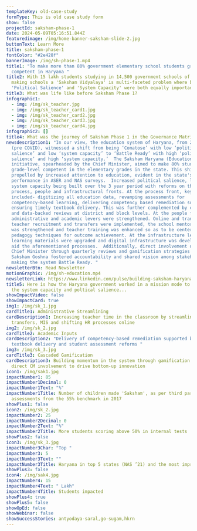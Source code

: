 ```yaml
---
templateKey: old-case-study
formType: This is old case study form
show: false
projectId: saksham-phase-1
date: 2024-05-09T05:16:51.844Z
featuredimage: /img/home-banner-saksham-slide-2.jpg
buttonText: Learn More
title: saksham-phase-1
fontColor: "#2e428f"
bannerImage: /img/sh-phase-1.mp4
title1: "To make more than 80% government elementary school students grade-level
  competent in Haryana "
title2: With 15 lakh students studying in 14,500 government schools of Haryana,
  making schools a 'Saksham Vidyalaya' is multi-faceted problem where building
  'Political Salience' and 'System Capacity' were both equally important.
title3: What was life like before Saksham Phase 1?
infographic1:
  - img: /img/sk_teacher.jpg
  - img: /img/sk_teacher_card1.jpg
  - img: /img/sk_teacher_card2.jpg
  - img: /img/sk_teacher_card3.jpg
  - img: /img/sk_teacher_card4.jpg
infographic2: []
title4: What was the journey of Saksham Phase 1 in the Governance Matrix?
newsdescription1: "In our view, the education system of Haryana, from 2017-2020
  (pre COVID), witnessed a shift from being ‘Comatose’ with low ‘political
  salience’ and low ‘system capacity’ to ‘Battle Ready’ with high ‘political
  salience’ and high ‘system capacity.’  The Saksham Haryana (Education)
  initiative, spearheaded by the Chief Minister, aimed to make 80% students
  grade-level competent in the elementary grades in the state. This shift was
  propelled by increased attention to education, evident in the state's
  performance in ASER and NAS surveys.  Increased political salience, led to
  system capacity being built over the 3 year period with reforms on the
  process, people and infrastructural fronts. At the process front, key changes
  included- digitizing all education data, revamping assessments for
  competency-based learning, delivering competency based remediation support and
  ensuring timely textbook delivery. This was further complemented by cascaded
  and data-backed reviews at district and block levels. At the people front,
  administrative and academic levers were strengthened. Online and transparent
  teacher recruitment and transfers were implemented, the school mentoring cadre
  was strengthened and teacher training was enhanced so as to be centered around
  pedagogy techniques for outcome achievement. At the infrastructure level,
  learning materials were upgraded and digital infrastructure was developed to
  aid the aforementioned processes.  Additionally, direct involvement of the
  Chief Minister through quarterly reviews and gamification strategies like
  Saksham Goshna fostered accountability and shared vision among stakeholders,
  making the system Battle Ready. "
newsletterBtn: Read Newsletter
motionGraphic: /img/sh-education.mp4
newsletterLink: https://www.linkedin.com/pulse/building-saksham-haryana-samagra-transforming-governance-a8ptc/?trackingId=dfu%2Fb4qhRJilZBxvcF9pHw%3D%3D
title5: Here is how the Haryana government worked in a mission mode to augment
  the system capacity and poltical salience...
showImpactVideo: false
showImpactCard: true
img1: /img/sk_1.jpg
cardTitle1: Administrative Streamlining
cardDescription1: Increasing teacher time in the classroom by streamlining
  transfers, MIS and shifting HR processes online
img2: /img/sk_2.jpg
cardTitle2: Academic Inputs
cardDescription2: "Delivery of competency-based remediation supported by timely
  textbook delivery and student assessment reforms "
img3: /img/sk_3.jpg
cardTitle3: Cascaded Gamification
cardDescription3: Building momentum in the system through gamification and
  direct CM involvement to drive bottom-up innovation
icon1: /img/sak1.jpg
impactNumber1: 85
impactNumber1Decimal: 0
impactNumber1Text: "%"
impactNumber1Title: Number of children made 'Saksham', as per third party
  assessments from the 55% benchmark in 2017
showPlus1: false
icon2: /img/sk_2.jpg
impactNumber2: 25
impactNumber2Decimal: 0
impactNumber2Text: "%"
impactNumber2Title: More students scoring above 50% in internal tests
showPlus2: false
icon3: /img/sk_3.jpg
impactNumber3Char: "Top "
impactNumber3: 5
impactNumber3Text: ""
impactNumber3Title: Haryana in top 5 states (NAS ’21) and the most improved state from NAS 2017-21
showPlus3: false
icon4: /img/sak4.jpg
impactNumber4: 15
impactNumber4Text: " Lakh"
impactNumber4Title: Students impacted
showPlus4: true
showPlus5: false
showOpEd: false
showWebinar: false
showSuccessStories: antyodaya-saral,go-sugam,hkrn
---
```

